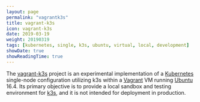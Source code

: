 ```yaml
---
layout: page
permalink: "vagrantk3s"
title: vagrant-k3s
icon: vagrant-k3s
date: 2019-03-19
weight: 20190319
tags: [kubernetes, single, k3s, ubuntu, virtual, local, development]
showDate: true
showReadingTime: true
---
```

The [vagrant-k3s](https://github.com/ipolyzos/vagrant-k3s) project is an experimental implementation of a [Kubernetes](https://kubernetes.io) single-node configuration utilizing k3s within a [Vagrant](https://www.vagrantup.com/) VM running [Ubuntu](https://ubuntu.com) 16.4. Its primary objective is to provide a local sandbox and testing environment for [k3s](https://k3s.io), and it is not intended for deployment in production.
